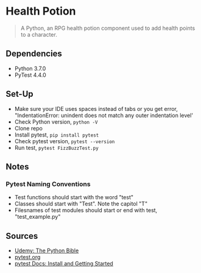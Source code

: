 # Health Potion

>A Python, an RPG health potion component used to add health points to a character.


## Dependencies

- Python 3.7.0
- PyTest 4.4.0
  

## Set-Up

- Make sure your IDE uses spaces instead of tabs or you get error, "IndentationError: unindent does not match any outer indentation level'
- Check Python version, `python -V`
- Clone repo
- Install pytest, `pip install pytest`
- Check pytest version, `pytest --version`
- Run test, `pytest FizzBuzzTest.py`

## Notes


### Pytest Naming Conventions

- Test functions should start with the word "test"
- Classes should start with "Test". Note the capitol "T"
- Filesnames of test modules should start or end with test, "test_example.py"

## Sources

- [Udemy: The Python Bible](https://www.udemy.com/the-python-bible/learn/lecture/5445350?start=105#overview)
- [pytest.org](https://docs.pytest.org)
- [pytest Docs: Install and Getting Started](https://docs.pytest.org/en/3.0.0/getting-started.html)
